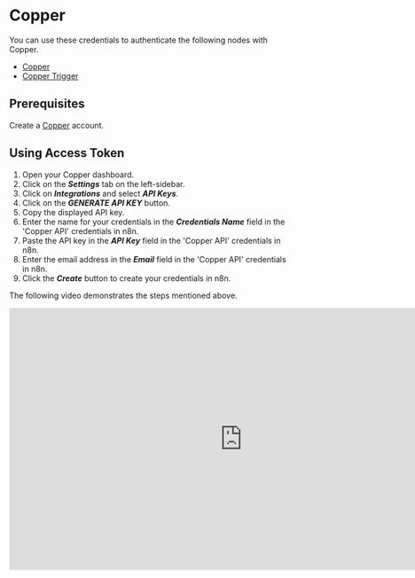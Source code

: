 # Copper

You can use these credentials to authenticate the following nodes with Copper.
- [Copper](/integrations/nodes/n8n-nodes-base.copper/)
- [Copper Trigger](/integrations/trigger-nodes/n8n-nodes-base.copperTrigger/)

## Prerequisites

Create a [Copper](https://www.copper.com/) account.

## Using Access Token

1. Open your Copper dashboard.
2. Click on the ***Settings*** tab on the left-sidebar.
3. Click on ***Integrations*** and select ***API Keys***.
4. Click on the ***GENERATE API KEY*** button.
5. Copy the displayed API key.
6. Enter the name for your credentials in the ***Credentials Name*** field in the 'Copper API' credentials in n8n.
7. Paste the API key in the ***API Key*** field in the 'Copper API' credentials in n8n.
8. Enter the email address in the ***Email*** field in the 'Copper API' credentials in n8n.
9. Click the ***Create*** button to create your credentials in n8n.

The following video demonstrates the steps mentioned above.

<div class="video-container">
    <iframe width="840" height="472.5" src="https://www.youtube.com/embed/4yV9GI3UF_o" frameborder="0" allow="accelerometer; autoplay; clipboard-write; encrypted-media; gyroscope; picture-in-picture" allowfullscreen></iframe>
</div>
